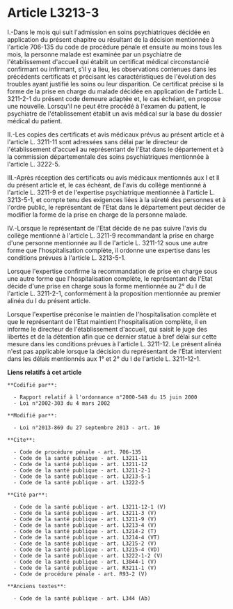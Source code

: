 # Article L3213-3

I.-Dans le mois qui suit l'admission en soins psychiatriques décidée en application du présent chapitre ou résultant de la
décision mentionnée à l'article 706-135 du code de procédure pénale et ensuite au moins tous les mois, la personne malade est
examinée par un psychiatre de l'établissement d'accueil qui établit un certificat médical circonstancié confirmant ou
infirmant, s'il y a lieu, les observations contenues dans les précédents certificats et précisant les caractéristiques de
l'évolution des troubles ayant justifié les soins ou leur disparition. Ce certificat précise si la forme de la prise en
charge du malade décidée en application de l'article L. 3211-2-1 du présent code demeure adaptée et, le cas échéant, en
propose une nouvelle. Lorsqu'il ne peut être procédé à l'examen du patient, le psychiatre de l'établissement établit un avis
médical sur la base du dossier médical du patient. 

II.-Les copies des certificats et avis médicaux prévus au présent article et à l'article L. 3211-11 sont adressées sans délai
par le directeur de l'établissement d'accueil au représentant de l'Etat dans le département et à la commission départementale
des soins psychiatriques mentionnée à l'article L. 3222-5. 

III.-Après réception des certificats ou avis médicaux mentionnés aux I et II du présent article et, le cas échéant, de l'avis
du collège mentionné à l'article L. 3211-9 et de l'expertise psychiatrique mentionnée à l'article L. 3213-5-1, et compte tenu
des exigences liées à la sûreté des personnes et à l'ordre public, le représentant de l'Etat dans le département peut décider
de modifier la forme de la prise en charge de la personne malade. 

IV.-Lorsque le représentant de l'Etat décide de ne pas suivre l'avis du collège mentionné à l'article L. 3211-9 recommandant
la prise en charge d'une personne mentionnée au II de l'article L. 3211-12 sous une autre forme que l'hospitalisation
complète, il ordonne une expertise dans les conditions prévues à l'article L. 3213-5-1. 

Lorsque l'expertise confirme la recommandation de prise en charge sous une autre forme que l'hospitalisation complète, le
représentant de l'Etat décide d'une prise en charge sous la forme mentionnée au 2° du I de l'article L. 3211-2-1,
conformément à la proposition mentionnée au premier alinéa du I du présent article. 

Lorsque l'expertise préconise le maintien de l'hospitalisation complète et que le représentant de l'Etat maintient
l'hospitalisation complète, il en informe le directeur de l'établissement d'accueil, qui saisit le juge des libertés et de la
détention afin que ce dernier statue à bref délai sur cette mesure dans les conditions prévues à l'article L. 3211-12. Le
présent alinéa n'est pas applicable lorsque la décision du représentant de l'Etat intervient dans les délais mentionnés aux
1° et 2° du I de l'article L. 3211-12-1.

**Liens relatifs à cet article**

	**Codifié par**:

	  - Rapport relatif à l'ordonnance n°2000-548 du 15 juin 2000
	  - Loi n°2002-303 du 4 mars 2002

	**Modifié par**:

	  - Loi n°2013-869 du 27 septembre 2013 - art. 10

	**Cite**:

	  - Code de procédure pénale - art. 706-135
	  - Code de la santé publique - art. L3211-11
	  - Code de la santé publique - art. L3211-12
	  - Code de la santé publique - art. L3211-2-1
	  - Code de la santé publique - art. L3213-5-1
	  - Code de la santé publique - art. L3222-5

	**Cité par**:

	  - Code de la santé publique - art. L3211-12-1 (V)
	  - Code de la santé publique - art. L3211-3 (V)
	  - Code de la santé publique - art. L3211-9 (V)
	  - Code de la santé publique - art. L3213-4 (V)
	  - Code de la santé publique - art. L3214-2 (T)
	  - Code de la santé publique - art. L3214-4 (VT)
	  - Code de la santé publique - art. L3215-2 (V)
	  - Code de la santé publique - art. L3215-4 (VD)
	  - Code de la santé publique - art. L3222-1-2 (V)
	  - Code de la santé publique - art. L3844-1 (V)
	  - Code de la santé publique - art. R3211-1 (V)
	  - Code de procédure pénale - art. R93-2 (V)

	**Anciens textes**:

	  - Code de la santé publique - art. L344 (Ab)
